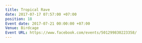 ```yaml
---
title: Tropical Rave
date: 2017-07-17 07:57:00 +07:00
position: 18
Event date: 2017-07-21 00:00:00 +07:00
Venue: Birdcage
Event URL: https://www.facebook.com/events/501299830223358/
---
```


